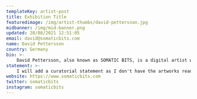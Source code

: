 ```yaml
---
templateKey: artist-post
title: Exhibition Title
featuredimage: /img/artist-thumbs/david-pettersson.jpg
midbanner: /img/mid-banner.png
updated: 28/08/2021 12:51:05
email: david@somaticbits.com
name: David Pettersson
country: Germany
bio: >-
    David Pettersson, also known as SOMATIC BITS, is a digital artist working on interactive, immersive and generative artworks. A graphic designer turned creative coder, his works are trying to touch the psyche of the viewer. Immersing and engulfing anyone willing to get swept away into a world of his own. Making the reality twist around, and leave a permanent trace upon the mind of whoever sees his pieces. From simplistic monochrome to hyper detailed colorful artworks, he never stops trying to find ways of express his vision of life, and has a constant flow of ideas and creativity. Life is made for experimenting - and it transpires into his creations.
statement: >-
    I will add a curatorial statement as I don't have the artworks ready yet
website: https://www.somaticbits.com
twitter: somaticbits
instagram: somaticbits
---
```

